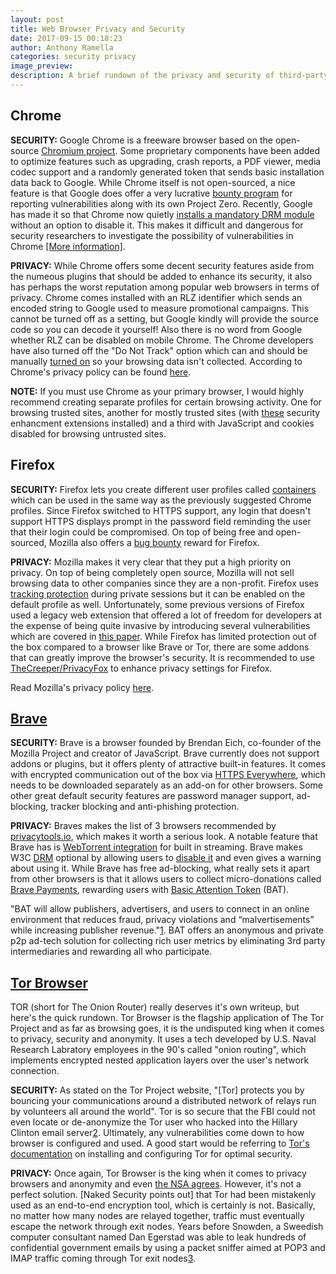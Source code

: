 ```yaml
---
layout: post
title: Web Browser Privacy and Security
date: 2017-09-15 00:18:23
author: Anthony Ramella
categories: security privacy
image_preview:
description: A brief rundown of the privacy and security of third-party browsers. Some solutions are offered and many links are provided.
---
```


## Chrome

**SECURITY:** Google Chrome is a freeware browser based on the open-source [Chromium project](http://www.chromium.org/Home). Some proprietary components have been added to optimize features such as upgrading, crash reports, a PDF viewer, media codec support and a randomly generated token that sends basic installation data back to Google. While Chrome itself is not open-sourced, a nice feature is that Google does offer a very lucrative [bounty program](https://www.google.com/about/appsecurity/chrome-rewards/) for reporting vulnerabilities along with its own Project Zero. Recently, Google has made it so that Chrome now quietly [installs a mandatory DRM module](https://boingboing.net/2017/01/30/google-quietly-makes-optiona.html) without an option to disable it. This makes it difficult and dangerous for security researchers to investigate the possibility of vulnerabilities in Chrome [[More information]](https://bugs.chromium.org/p/chromium/issues/detail?id=686430). 

**PRIVACY:** While Chrome offers some decent security features aside from the numeous plugins that should be added to enhance its security, it also has perhaps the worst reputation among popular web browsers in terms of privacy. Chrome comes installed with an RLZ identifier which sends an encoded string to Google used to measure promotional campaigns. This cannot be turned off as a setting, but Google kindly will provide the source code so you can decode it yourself! Also there is no word from Google whether RLZ can be disabled on mobile Chrome. The Chrome developers have also turned off the "Do Not Track" option which can and should be manually [turned on](https://support.google.com/chrome/answer/2790761) so your browsing data isn't collected. According to Chrome's privacy policy can be found [here](https://www.google.com/chrome/browser/privacy/index.html).

**NOTE:** If you must use Chrome as your primary browser, I would highly recommend creating separate profiles for certain browsing activity. One for browsing trusted sites, another for mostly trusted sites (with [these](https://www.superantispyware.com/blog/2017/05/10/our-top-5-google-chrome-extension-picks-for-better-web-security/) security enhancment extensions installed) and a third with JavaScript and cookies disabled for browsing untrusted sites.

## Firefox

**SECURITY:** Firefox lets you create different user profiles called [containers](https://testpilot.firefox.com/experiments/containers) which can be used in the same way as the previously suggested Chrome profiles. Since Firefox switched to HTTPS support, any login that doesn't support HTTPS displays prompt in the password field reminding the user that their login could be compromised. On top of being free and open-sourced, Mozilla also offers a [bug bounty](https://www.mozilla.org/en-US/security/bug-bounty/) reward for Firefox. 

**PRIVACY:** Mozilla makes it very clear that they put a high priority on privacy. On top of being completely open source, Mozilla will not sell browsing data to other companies since they are a non-profit. Firefox uses [tracking protection](https://developer.mozilla.org/en-US/Firefox/Privacy/Tracking_Protection) during private sessions but it can be enabled on the default profile as well. Unfortunately, some previous versions of Firefox used a legacy web extension that offered a lot of freedom for developers at the expense of being quite invasive by introducing several vulnerabilities which are covered in [this paper](https://www.exploit-db.com/docs/24541.pdf). While Firefox has limited protection out of the box compared to a browser like Brave or Tor, there are some addons that can greatly improve the browser's security. It is recommended to use [TheCreeper/PrivacyFox](https://github.com/TheCreeper/PrivacyFox) to enhance privacy settings for Firefox.

Read Mozilla's privacy policy [here](https://www.mozilla.org/en-US/privacy/firefox/).

## [Brave](https://www.brave.com/download/)

**SECURITY:** Brave is a browser founded by Brendan Eich, co-founder of the Mozilla Project and creator of JavaScript. Brave currently does not support addons or plugins, but it offers plenty of attractive built-in features. It comes with encrypted communication out of the box via [HTTPS Everywhere](https://www.eff.org/https-everywhere), which needs to be downloaded separately as an add-on for other browsers. Some other great default security features are password manager support, ad-blocking, tracker blocking and anti-phishing protection.

**PRIVACY:** Braves makes the list of 3 browsers recommended by [privacytools.io](https://www.privacytools.io/#browser), which makes it worth a serious look. A notable feature that Brave has is [WebTorrent integration](https://torrentfreak.com/brave-a-privacy-focused-browser-with-built-in-torrent-streaming-170219/) for built in streaming. Brave makes W3C [DRM](https://en.wikipedia.org/wiki/Digital_rights_management) optional by allowing users to [disable it](https://news.ycombinator.com/item?id=13519006) and even gives a warning about using it. While Brave has free ad-blocking, what really sets it apart from other browsers is that it allows users to collect micro-donations called [Brave Payments](https://brave.com/faq/#brave-payments), rewarding users with [Basic Attention Token](https://basicattentiontoken.org/) (BAT).

"BAT will allow publishers, advertisers, and users to connect in an online environment that reduces fraud, privacy violations and “malvertisements” while increasing publisher revenue."[1](https://www.cryptocoinsnews.com/brave-announces-blockchain-digital-advertising-platform-with-ethereum-based-token-rewards-for-users/). BAT offers an anonymous and private p2p ad-tech solution for collecting rich user metrics by eliminating 3rd party intermediaries and rewarding all who participate.

## [Tor Browser](https://www.torproject.org/projects/torbrowser.html)

TOR (short for The Onion Router) really deserves it's own writeup, but here's the quick rundown. Tor Browser is the flagship application of The Tor Project and as far as browsing goes, it is the undisputed king when it comes to privacy, security and anonymity. It uses a tech developed by U.S. Naval Research Labratory employees in the 90's called "onion routing", which implements encrypted nested application layers over the user's network connection.

**SECURITY:** As stated on the Tor Project website, "[Tor] protects you by bouncing your communications around a distributed network of relays run by volunteers all around the world". Tor is so secure that the FBI could not even locate or de-anonymize the Tor user who hacked into the Hillary Clinton email server[2](http://www.dailymail.co.uk/news/article-3771474/Clinton-email-server-hit-dark-web-tools-Hillary-worried-hacked-getting-send-link-porn.html). Ultimately, any vulnerabilities come down to how browser is configured and used. A good start would be referring to [Tor's documentation](https://www.torproject.org/docs/documentation.html.en) on installing and configuring Tor for optimal security.

**PRIVACY:** Once again, Tor Browser is the king when it comes to privacy browsers and anonymity and even [the NSA agrees](https://www.theguardian.com/world/2013/oct/04/nsa-gchq-attack-tor-network-encryption). However, it's not a perfect solution. [Naked Security points out] that Tor had been mistakenly used as an end-to-end encryption tool, which is certainly is not. Basically, no matter how many nodes are relayed together, traffic must eventually escape the network through exit nodes. Years before Snowden, a Sweedish computer consultant named Dan Egerstad was able to leak hundreds of confidential government emails by using a packet sniffer aimed at POP3 and IMAP traffic coming through Tor exit nodes[3](http://www.zdnet.com/article/sensitive-government-e-mails-leak-through-tor-exit-nodes/).

